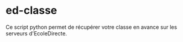 # ed-classe

Ce script python permet de récupérer votre classe en avance sur les serveurs d'EcoleDirecte.